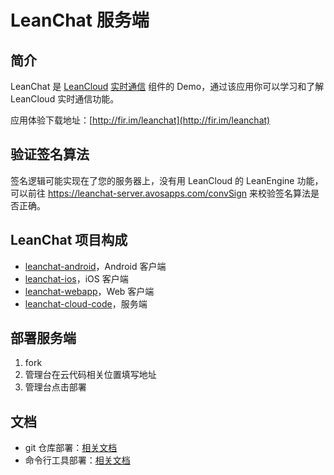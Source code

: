 # LeanChat 服务端

## 简介

LeanChat 是 [LeanCloud](http://leancloud.cn) [实时通信](https://leancloud.cn/docs/realtime.html) 组件的 Demo，通过该应用你可以学习和了解 LeanCloud 实时通信功能。

应用体验下载地址：[http://fir.im/leanchat](http://fir.im/leanchat)

## 验证签名算法
签名逻辑可能实现在了您的服务器上，没有用 LeanCloud 的 LeanEngine 功能，可以前往 https://leanchat-server.avosapps.com/convSign 来校验签名算法是否正确。

## LeanChat 项目构成

* [leanchat-android](https://github.com/leancloud/leanchat-android)，Android 客户端
* [leanchat-ios](https://github.com/leancloud/leanchat-ios)，iOS 客户端
* [leanchat-webapp](https://github.com/leancloud/leanchat-webapp)，Web 客户端
* [leanchat-cloud-code](https://github.com/leancloud/leanchat-cloudcode)，服务端

## 部署服务端

1. fork
2. 管理台在云代码相关位置填写地址
3. 管理台点击部署

## 文档

* git 仓库部署：[相关文档](https://leancloud.cn/docs/cloud_code_guide.html#部署代码)
* 命令行工具部署：[相关文档](https://leancloud.cn/docs/cloud_code_commandline.html#部署)
